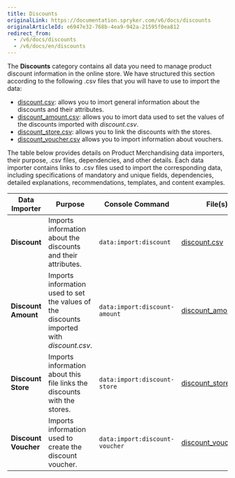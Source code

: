 ```yaml
---
title: Discounts
originalLink: https://documentation.spryker.com/v6/docs/discounts
originalArticleId: e6947e32-768b-4ea9-942a-21595f0ea812
redirect_from:
  - /v6/docs/discounts
  - /v6/docs/en/discounts
---
```


The **Discounts** category contains all data you need to manage product discount information in the online store.
We have structured this section according to the following .csv files that you will have to use to import the data:

* [discount.csv](/docs/scos/dev/data-import/{{page.version}}/data-import-categories/merchandising-setup/discounts/file-details-discount.csv.html): allows you to imort general information about the discounts and their attributes.
* [discount_amount.csv](/docs/scos/dev/data-import/{{page.version}}/data-import-categories/merchandising-setup/discounts/file-details-discount-amount.csv.html):  allows you to imort data used to set the values of the discounts imported with *discount.csv*.
* [discount_store.csv](/docs/scos/dev/data-import/{{page.version}}/data-import-categories/merchandising-setup/discounts/file-details-discount-store.csv.html): allows you to link the discounts with the stores.
* [discount_voucher.csv](/docs/scos/dev/data-import/{{page.version}}/data-import-categories/merchandising-setup/discounts/file-details-discount-voucher.csv.html) allows you to import information about vouchers.

The table below provides details on Product Merchandising data importers, their purpose, .csv files, dependencies, and other details. Each data importer contains links to .csv files used to import the corresponding data, including specifications of mandatory and unique fields, dependencies, detailed explanations, recommendations, templates, and content examples.

| Data Importer | Purpose | Console Command| File(s) | Dependencies |
| --- | --- | --- | --- |--- |
| **Discount**   |Imports information about the discounts and their attributes. |`data:import:discount`| [discount.csv](/docs/scos/dev/data-import/{{page.version}}/data-import-categories/merchandising-setup/discounts/file-details-discount.csv.html) | None|
| **Discount Amount**  | Imports information used to set the values of the discounts imported with *discount.csv*. |`data:import:discount-amount`| [discount_amount.csv](/docs/scos/dev/data-import/{{page.version}}/data-import-categories/merchandising-setup/discounts/file-details-discount-amount.csv.html) |<ul><li>discount.csv</li><li>discount_store.csv</li></ul> |
| **Discount Store**   |Imports information about this file links the discounts with the stores. |`data:import:discount-store`| [discount_store.csv](/docs/scos/dev/data-import/{{page.version}}/data-import-categories/merchandising-setup/discounts/file-details-discount-store.csv.html) | <ul><li>[discount.csv](/docs/scos/dev/data-import/{{page.version}}/data-import-categories/merchandising-setup/discounts/file-details-discount.csv.html)</li><li>**stores.php** configuration file of demo shop PHP project.</li> |
| **Discount Voucher**   | Imports information used to create the discount voucher.|`data:import:discount-voucher`| [discount_voucher.csv](/docs/scos/dev/data-import/{{page.version}}/data-import-categories/merchandising-setup/discounts/file-details-discount-voucher.csv.html) | [discount.csv](/docs/scos/dev/data-import/{{page.version}}/data-import-categories/merchandising-setup/discounts/file-details-discount.csv.html) |


